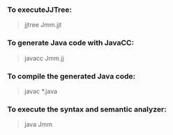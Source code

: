 ### To executeJJTree:
> jjtree Jmm.jjt

### To generate Java code with JavaCC:
> javacc Jmm.jj

### To compile the generated Java code:
> javac *.java

### To execute the syntax and semantic analyzer:
> java Jmm
